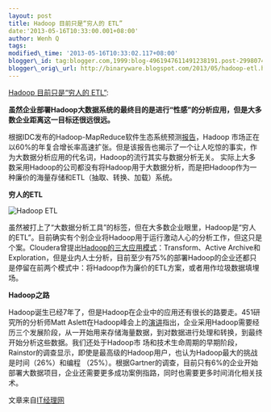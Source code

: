 ```yaml
--- 
layout: post 
title: Hadoop 目前只是“穷人的 ETL” 
date:'2013-05-16T10:33:00.001+08:00' 
author: Wenh Q
tags:
modified\_time: '2013-05-16T10:33:02.117+08:00' 
blogger\_id: tag:blogger.com,1999:blog-4961947611491238191.post-2998074032892277956
blogger\_orig\_url: http://binaryware.blogspot.com/2013/05/hadoop-etl.html
--- 
```

[Hadoop
目前只是“穷人的
ETL”](http://www.oschina.net/news/40534/hadoop-is-poor-etl):

**虽然企业部署Hadoop大数据系统的最终目的是进行“性感”的分析应用，但是大多数企业距离这一目标还很远很远。**

根据IDC发布的Hadoop-MapReduce软件生态系统预测[报告](http://www.idc.com/getdoc.jsp?containerId=prUS23471212)，Hadoop
市场正在以60%的年复合增长率高速扩张。但是该报告也揭示了一个让人吃惊的事实，作为大数据分析应用的代名词，Hadoop的流行其实与数据分析无关。
实际上大多数采用Hadoop的公司都没有将Hadoop用于大数据分析，而是把Hadoop作为一种廉价的海量存储和ETL（抽取、转换、加载）系统。

**穷人的ETL**

![Hadoop
ETL](http://static.oschina.net/uploads/img/201305/16073119_9xXG.jpg "Hadoop ETL")

虽然被打上了“大数据分析工具”的标签，但在大多数企业眼里，Hadoop是“穷人的ETL”。目前确实有个别企业将Hadoop用于运行激动人心的分析工作，但这只是个案。Cloudera曾提出[Hadoop的三大应用模式](http://blog.cloudera.com/blog/2013/02/big-datas-new-use-cases-transformation-active-archive-and-exploration/)：Transform、Active
Archive和Exploration，但是业内人士分析，目前至少有75%的部署Hadoop的企业还都只是停留在前两个模式中：将Hadoop作为廉价的ETL方案，或者用作垃圾数据填埋场。

**Hadoop之路**

Hadoop诞生已经7年了，但是Hadoop在企业中的应用还有很长的路要走。451研究所的分析师Matt
Aslett在Hadoop峰会上的[演讲](http://www.slideshare.net/Hadoop_Summit/what-is-the-point-of-hadoop)指出，企业采用Hadoop需要经历三个发展阶段，从一开始用来存储海量数据，到对数据进行处理和转换，到最终开始分析这些数据。我们还处于Hadoop市
场和技术生命周期的早期阶段，Rainstor的调查显示，即使是最高级的Hadoop用户，也认为Hadoop最大的挑战是时间（26%）和编程
（25%）。根据Gartner的调查，目前只有6%的企业开始部署大数据项目，企业还需要更多成功案例指路，同时也需要更多时间消化相关技术。

文章来自[IT经理网](http://www.ctocio.com/ "IT经理网")
